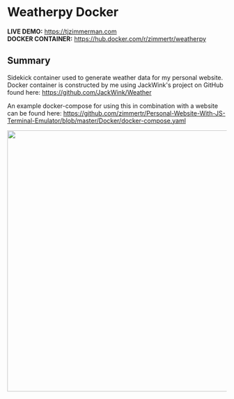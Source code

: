 # Weatherpy Docker

__LIVE DEMO:__ https://tjzimmerman.com  
__DOCKER CONTAINER:__ https://hub.docker.com/r/zimmertr/weatherpy

## Summary
Sidekick container used to generate weather data for my personal website. Docker container is constructed by me using JackWink's project on GitHub found here: https://github.com/JackWink/Weather

An example docker-compose for using this in combination with a website can be found here: https://github.com/zimmertr/Personal-Website-With-JS-Terminal-Emulator/blob/master/Docker/docker-compose.yaml  

<p align="center">
   <img src="https://raw.githubusercontent.com/zimmertr/Weatherpy_Docker/master/screenshot.png" height="600">
</p>
